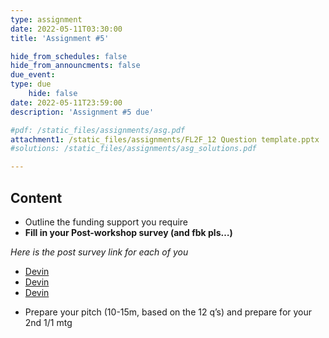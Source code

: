 ```yaml
---
type: assignment
date: 2022-05-11T03:30:00
title: 'Assignment #5'

hide_from_schedules: false
hide_from_announcments: false
due_event:
type: due
    hide: false
date: 2022-05-11T23:59:00
description: 'Assignment #5 due'

#pdf: /static_files/assignments/asg.pdf
attachment1: /static_files/assignments/FL2F_12 Question template.pptx
#solutions: /static_files/assignments/asg_solutions.pdf

---
```

## Content
- Outline the funding support you require
- **Fill in your Post-workshop survey (and fbk pls…)**

*Here is the post survey link for each of you*

* [Devin](https://arxiv.org/pdf/2107.02299.pdf)
* [Devin](https://arxiv.org/pdf/2107.02299.pdf)
* [Devin](https://arxiv.org/pdf/2107.02299.pdf)

- Prepare your pitch (10-15m, based on the 12 q’s) and prepare for your 2nd 1/1 mtg



